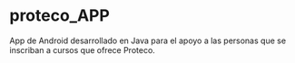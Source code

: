 # proteco_APP
App de Android desarrollado en Java para el apoyo a las personas que se inscriban a cursos que ofrece Proteco.
